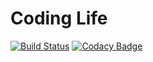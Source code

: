 # Coding Life

[![Build Status](https://github.com/ahastudio/CodingLife/workflows/Build/badge.svg?branch=main)](https://github.com/ahastudio/CodingLife/actions)
[![Codacy Badge](https://api.codacy.com/project/badge/grade/c9c93f4d9d604623a0cd4f24fb6a0314)](https://app.codacy.com/gh/ahastudio/CodingLife)
